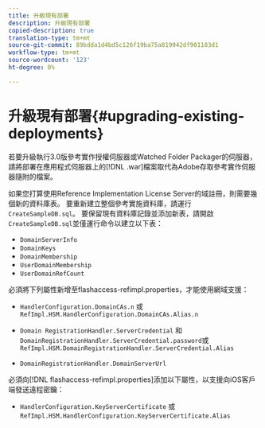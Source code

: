 ```yaml
---
title: 升級現有部署
description: 升級現有部署
copied-description: true
translation-type: tm+mt
source-git-commit: 89bdda1d4bd5c126f19ba75a819942df901183d1
workflow-type: tm+mt
source-wordcount: '123'
ht-degree: 0%

---
```



# 升級現有部署{#upgrading-existing-deployments}

若要升級執行3.0版參考實作授權伺服器或Watched Folder Packager的伺服器，請將部署在應用程式伺服器上的[!DNL .war]檔案取代為Adobe存取參考實作伺服器隨附的檔案。

如果您打算使用Reference Implementation License Server的域註冊，則需要幾個新的資料庫表。 要重新建立整個參考實施資料庫，請運行`CreateSampleDB.sql`。 要保留現有資料庫記錄並添加新表，請開啟`CreateSampleDB.sql`並僅運行命令以建立以下表：

* `DomainServerInfo`
* `DomainKeys`
* `DomainMembership`
* `UserDomainMembership`
* `UserDomainRefCount`

必須將下列屬性新增至flashaccess-refimpl.properties，才能使用網域支援：

* `HandlerConfiguration.DomainCAs.n` 或  `RefImpl.HSM.HandlerConfiguration.DomainCAs.Alias.n`

* `Domain RegistrationHandler.ServerCredential` 和 `DomainRegistrationHandler.ServerCredential.password`或  `RefImpl.HSM.DomainRegistrationHandler.ServerCredential.Alias`

* `DomainRegistrationHandler.DomainServerUrl`

必須向[!DNL flashaccess-refimpl.properties]添加以下屬性，以支援向iOS客戶端發送遠程密鑰：

* `HandlerConfiguration.KeyServerCertificate` 或  `RefImpl.HSM.HandlerConfiguration.KeyServerCertificate.Alias`

